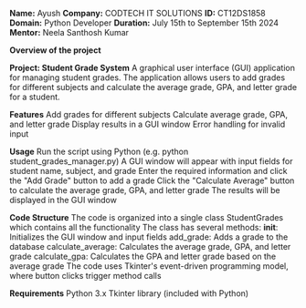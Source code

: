 **Name:** Ayush
**Company:** CODTECH IT SOLUTIONS 
**ID:** CT12DS1858
**Domain:** Python Developer
**Duration:** July 15th to September 15th 2024
**Mentor:** Neela Santhosh Kumar

**Overview of the project**

**Project: Student Grade System**
A graphical user interface (GUI) application for managing student grades. The application allows users to add grades for different subjects and calculate the average grade, GPA, and letter grade for a student.

**Features**
Add grades for different subjects
Calculate average grade, GPA, and letter grade
Display results in a GUI window
Error handling for invalid input

**Usage**
Run the script using Python (e.g. python student_grades_manager.py)
A GUI window will appear with input fields for student name, subject, and grade
Enter the required information and click the "Add Grade" button to add a grade
Click the "Calculate Average" button to calculate the average grade, GPA, and letter grade
The results will be displayed in the GUI window

**Code Structure**
The code is organized into a single class StudentGrades which contains all the functionality
The class has several methods:
  __init__: Initializes the GUI window and input fields
  add_grade: Adds a grade to the database
  calculate_average: Calculates the average grade, GPA, and letter grade
  calculate_gpa: Calculates the GPA and letter grade based on the average grade
The code uses Tkinter's event-driven programming model, where button clicks trigger method calls

**Requirements**
Python 3.x
Tkinter library (included with Python)
